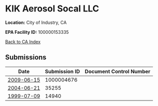 # KIK Aerosol Socal LLC

**Location:** City of Industry, CA

**EPA Facility ID:** 100000153335

[Back to CA Index](../../index.md)

## Submissions

| Date | Submission ID | Document Control Number |
|------|--------------|-------------------------|
| [2009-06-15](submissions/1000004676.md) | 1000004676 |  |
| [2004-06-21](submissions/35255.md) | 35255 |  |
| [1999-07-09](submissions/14940.md) | 14940 |  |
